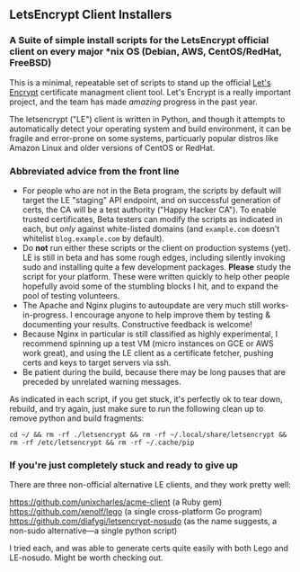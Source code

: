 ## LetsEncrypt Client Installers

### A Suite of simple install scripts for the LetsEncrypt official client on every major *nix OS (Debian, AWS, CentOS/RedHat, FreeBSD) 

This is a minimal, repeatable set of scripts to stand up the official [Let's Encrypt](https://letsencrypt.org/)
certificate managment client tool. Let's Encrypt is a really important project, and the team has made
*amazing* progress in the past year.

The letsencrypt ("LE") client is written in Python, and though it attempts to automatically
detect your operating system and build environment, it can be fragile and error-prone on
some systems, particuarly popular distros like Amazon Linux and older versions of CentOS
or RedHat.

### Abbreviated advice from the front line

*  For people who are not in the Beta program, the scripts by default will target the LE "staging" API endpoint, and on successful generation of certs, the CA will be a test authority ("Happy Hacker CA"). To enable trusted certificates, Beta testers can modify the scripts as indicated in each, but *only* against white-listed domains (and `example.com` doesn't whitelist `blog.example.com` by default).
*  Do __not__ run either these scripts or the client on production systems (yet). LE is still in beta and has some rough edges, including silently invoking sudo and installing quite a few development packages. __Please__ study the script for your platform. These were written quickly to help other people hopefully avoid some of the stumbling blocks I hit, and to expand the pool of testing volunteers.
*  The Apache and Nginx plugins to autoupdate are very much still works-in-progress. I encourage anyone to help improve them by testing & documenting your results. Constructive feedback is welcome!
*  Because Nginx in particular is still classified as highly experimental, I recommend spinning up a test VM (micro instances on GCE or AWS work great), and using the LE client as a certificate fetcher, pushing certs and keys to target servers via ssh.
*  Be patient during the build, because there may be long pauses that are preceded by unrelated warning messages.

As indicated in each script, if you get stuck, it's perfectly ok to tear down, rebuild, and try again, just make sure to run the following clean up to remove python and build fragments:

    cd ~/ && rm -rf ./letsencrypt && rm -rf ~/.local/share/letsencrypt && rm -rf /etc/letsencrypt && rm -rf ~/.cache/pip

	
### If you're just completely stuck and ready to give up

There are three non-official alternative LE clients, and they work pretty well: 

https://github.com/unixcharles/acme-client (a Ruby gem)   
https://github.com/xenolf/lego (a single cross-platform Go program)   
https://github.com/diafygi/letsencrypt-nosudo (as the name suggests, a non-sudo alternative—a single python script)   

I tried each, and was able to generate certs quite easily with both Lego and LE-nosudo. Might be worth checking out.

